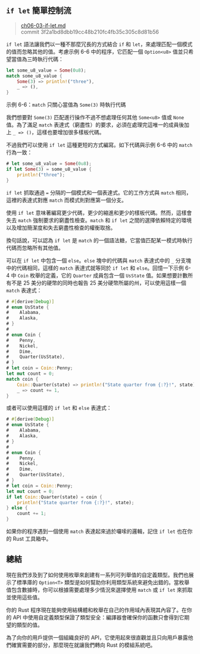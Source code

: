 ## `if let` 簡單控制流

> [ch06-03-if-let.md](https://github.com/rust-lang/book/blob/master/second-edition/src/ch06-03-if-let.md)
> <br>
> commit 3f2a1bd8dbb19cc48b210fc4fb35c305c8d81b56

`if let` 語法讓我們以一種不那麼冗長的方式結合 `if` 和 `let`，來處理匹配一個模式的值而忽略其他的值。考慮示例 6-6 中的程序，它匹配一個 `Option<u8>` 值並只希望當值為三時執行代碼：

```rust
let some_u8_value = Some(0u8);
match some_u8_value {
    Some(3) => println!("three"),
    _ => (),
}
```

<span class="caption">示例 6-6：`match` 只關心當值為 `Some(3)` 時執行代碼</span>

我們想要對 `Some(3)` 匹配進行操作不過不想處理任何其他 `Some<u8>` 值或 `None` 值。為了滿足 `match` 表達式（窮盡性）的要求，必須在處理完這唯一的成員後加上 `_ => ()`，這樣也要增加很多樣板代碼。

不過我們可以使用 `if let` 這種更短的方式編寫。如下代碼與示例 6-6 中的 `match` 行為一致：

```rust
# let some_u8_value = Some(0u8);
if let Some(3) = some_u8_value {
    println!("three");
}
```

`if let` 抓取通過 `=` 分隔的一個模式和一個表達式。它的工作方式與 `match` 相同，這裡的表達式對應 `match` 而模式則對應第一個分支。

使用 `if let` 意味著編寫更少代碼，更少的縮進和更少的樣板代碼。然而，這樣會失去 `match` 強制要求的窮盡性檢查。`match` 和 `if let` 之間的選擇依賴特定的環境以及增加簡潔度和失去窮盡性檢查的權衡取捨。

換句話說，可以認為 `if let` 是 `match` 的一個語法糖，它當值匹配某一模式時執行代碼而忽略所有其他值。

可以在 `if let` 中包含一個 `else`。`else` 塊中的代碼與 `match` 表達式中的 `_` 分支塊中的代碼相同，這樣的 `match` 表達式就等同於 `if let` 和 `else`。回憶一下示例 6-4 中 `Coin` 枚舉的定義，它的 `Quarter` 成員包含一個 `UsState` 值。如果想要計數所有不是 25 美分的硬幣的同時也報告 25 美分硬幣所屬的州，可以使用這樣一個 `match` 表達式：

```rust
# #[derive(Debug)]
# enum UsState {
#    Alabama,
#    Alaska,
# }
#
# enum Coin {
#    Penny,
#    Nickel,
#    Dime,
#    Quarter(UsState),
# }
# let coin = Coin::Penny;
let mut count = 0;
match coin {
    Coin::Quarter(state) => println!("State quarter from {:?}!", state),
    _ => count += 1,
}
```

或者可以使用這樣的 `if let` 和 `else` 表達式：

```rust
# #[derive(Debug)]
# enum UsState {
#    Alabama,
#    Alaska,
# }
#
# enum Coin {
#    Penny,
#    Nickel,
#    Dime,
#    Quarter(UsState),
# }
# let coin = Coin::Penny;
let mut count = 0;
if let Coin::Quarter(state) = coin {
    println!("State quarter from {:?}!", state);
} else {
    count += 1;
}
```

如果你的程序遇到一個使用 `match` 表達起來過於囉嗦的邏輯，記住 `if let` 也在你的 Rust 工具箱中。

## 總結

現在我們涉及到了如何使用枚舉來創建有一系列可列舉值的自定義類型。我們也展示了標準庫的 `Option<T>` 類型是如何幫助你利用類型系統來避免出錯的。當枚舉值包含數據時，你可以根據需要處理多少情況來選擇使用 `match` 或 `if let` 來抓取並使用這些值。

你的 Rust 程序現在能夠使用結構體和枚舉在自己的作用域內表現其內容了。在你的 API 中使用自定義類型保證了類型安全：編譯器會確保你的函數只會得到它期望的類型的值。

為了向你的用戶提供一個組織良好的 API，它使用起來很直觀並且只向用戶暴露他們確實需要的部分，那麼現在就讓我們轉向 Rust 的模組系統吧。
